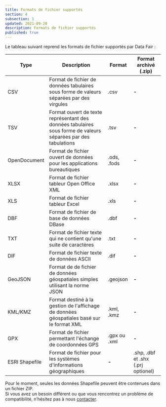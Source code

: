 ```yaml
---
title: Formats de fichier supportés
section: 4
subsection: 1
updated: 2021-09-20
description: Formats de fichier supportés
published: true
---
```


Le tableau suivant reprend les formats de fichier supportés par Data&nbsp;Fair&nbsp;:

Type | Description | Format | Format archivé (.zip)
----------|---------------------------|--------------------|--------------------
CSV | Format de fichier de données tabulaires sous forme de valeurs séparées par des virgules | .csv  | **-**
TSV | Format ouvert de texte représentant des données tabulaires sous forme de valeurs séparées par des tabulations | .tsv  | **-**
OpenDocument | Format de fichier ouvert de données pour les applications bureautiques | .ods, .fods | **-**
XLSX | Format de fichier tableur Open Office XML | .xlsx | **-**
XLS | Format de fichier tableur Excel | .xls | **-**
DBF |Format de fichier de base de données DBase | .dbf | **-**
TXT | Format de fichier texte qui ne contient qu'une suite de caractères  | .txt | **-**
DIF | Format de fichier texte de données ASCII | .dif | **-**
GeoJSON | Format de de fichier de données géospatiales simples utilisant la norme JSON | .geojson | **-**
KML/KMZ | Format destiné à la gestion de l'affichage de données géospatiales basé sur le format XML | .kml, .kmz | **-**
GPX |  Format de fichier permettant l'échange de coordonnées GPS | .gpx ou .xml | **-**
ESRI&nbsp;Shapefile |  Format de fichier pour les systèmes d'informations géographiques  | **-** | .shp, .dbf et .shx (.prj optionel)

<p>
</p>

Pour le moment, seules les données Shapefile peuvent être contenues dans un fichier ZIP.  
Si vous avez un besoin différent ou que vous rencontrez un problème de compatibilité, n’hésitez pas à nous [contacter](https://koumoul.com/contact).
